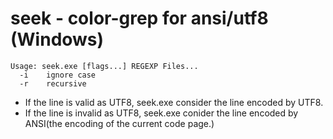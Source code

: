 seek - color-grep for ansi/utf8 (Windows)
=========================================

```
Usage: seek.exe [flags...] REGEXP Files...
  -i    ignore case
  -r    recursive
```

* If the line is valid as UTF8, seek.exe consider the line encoded by UTF8.
* If the line is invalid as UTF8, seek.exe conider the line encoded by ANSI(the encoding of the current code page.)
